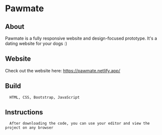 # Pawmate #
## About ##
Pawmate is a fully responsive website and design-focused prototype. It's a dating website for your dogs :)

## Website ##
Check out the website here:
	https://pawmate.netlify.app/

## Build ##
	  HTML, CSS, Bootstrap, JavaScript

## Instructions ##
	  After downloading the code, you can use your editor and view the project on any browser

